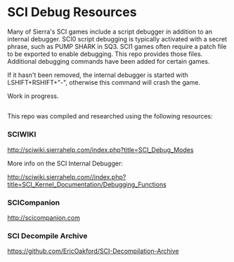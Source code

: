 # SCI Debug Resources

Many of Sierra's SCI games include a script debugger in addition to an internal debugger. SCI0 script debugging is typically activated with a secret phrase, such as PUMP SHARK in SQ3. SCI1 games often require a patch file to be exported to enable debugging. This repo provides those files. Additional debugging commands have been added for certain games.

If it hasn't been removed, the internal debugger is started with LSHIFT+RSHIFT+"-", otherwise this command will crash the game.

Work in progress.

##

This repo was compiled and researched using the following resources:

### SCIWIKI

http://sciwiki.sierrahelp.com/index.php?title=SCI_Debug_Modes

More info on the SCI Internal Debugger:

http://sciwiki.sierrahelp.com//index.php?title=SCI_Kernel_Documentation/Debugging_Functions

### SCICompanion

http://scicompanion.com

### SCI Decompile Archive

https://github.com/EricOakford/SCI-Decompilation-Archive

